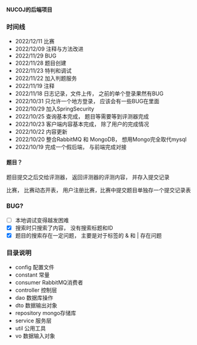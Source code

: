 **NUCOJ的后端项目**

### 时间线
+ 2022/12/11 比赛
+ 2022/12/09 注释与方法改进
+ 2022/11/29 BUG
+ 2022/11/28 题目创建
+ 2022/11/23 特判和调试
+ 2022/11/22 加入判题服务
+ 2022/11/19 注释
+ 2022/11/18 日志记录，文件上传， 之前的单个登录果然有BUG
+ 2022/10/31 只允许一个地方登录， 应该会有一些BUG在里面
+ 2022/10/29 加入SpringSecurity
+ 2022/10/25 查询基本完成， 题目等需要等到评测器完成
+ 2022/10/23 客户端内容基本完成， 除了用户的完成情况
+ 2022/10/22 内容更新
+ 2022/10/20 整合RabbitMQ 和 MongoDB， 想用Mongo完全取代mysql
+ 2022/10/19 完成一个假后端， 与前端完成对接

#### 题目？
题目提交之后交给评测器， 返回评测器的评测内容， 并存入提交记录

比赛， 比赛动态开表， 用户注册比赛，比赛中提交题目单独存一个提交记录表

### BUG?
+ [ ] 本地调试变得越发困难
+ [x] 搜索时只搜索了内容， 没有搜索标题和ID
+ [x] 题目的搜索存在一定问题， 主要是对于标签的 & 和 | 存在问题

### 目录说明
+ config 配置文件
+ constant 常量
+ consumer RabbitMQ消费者
+ controller 控制层
+ dao 数据库操作
+ dto 数据输出对象
+ repository mongo存储库
+ service 服务层
+ util 公用工具
+ vo 数据输入对象